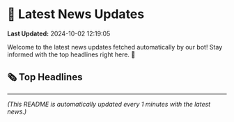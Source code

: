 # 📰 Latest News Updates
**Last Updated:** 2024-10-02 12:19:05

Welcome to the latest news updates fetched automatically by our bot! Stay informed with the top headlines right here. 🚀

## 🗞️ Top Headlines

---
*(This README is automatically updated every 1 minutes with the latest news.)*
